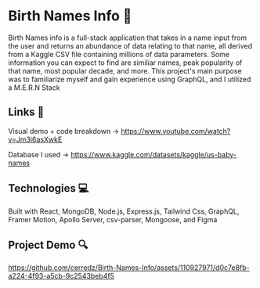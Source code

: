 # Birth Names Info 👶 

Birth Names info is a full-stack application that takes in a name input from the user and returns an abundance of data relating to that name, all derived from a Kaggle CSV file containing millions of data parameters. Some information you can expect to find are similiar names, peak popularity of that name, most popular decade, and more. This project's main purpose was to familiarize myself and gain experience using GraphQL, and I utilized a M.E.R.N Stack

## Links 🔗

Visual demo + code breakdown -> https://www.youtube.com/watch?v=Jm3i6asXwkE

Database I used -> https://www.kaggle.com/datasets/kaggle/us-baby-names

## Technologies 💻

Built with React, MongoDB, Node.js, Express.js, Tailwind Css, GraphQL, Framer Motion, Apollo Server, csv-parser, Mongoose, and Figma


## Project Demo 🔍

https://github.com/cerredz/Birth-Names-Info/assets/110927971/d0c7e8fb-a224-4f93-a5cb-9c2543beb4f5


